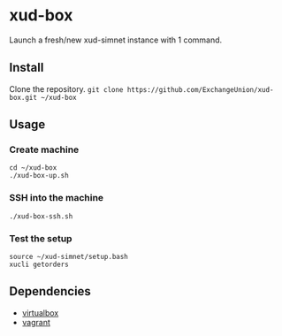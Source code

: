 # xud-box
Launch a fresh/new xud-simnet instance with 1 command.

## Install
Clone the repository.
`git clone https://github.com/ExchangeUnion/xud-box.git ~/xud-box`

## Usage

### Create machine
```
cd ~/xud-box
./xud-box-up.sh
```

### SSH into the machine
`./xud-box-ssh.sh`

### Test the setup
```
source ~/xud-simnet/setup.bash
xucli getorders
```

## Dependencies
* [virtualbox](https://www.virtualbox.org)
* [vagrant](https://www.vagrantup.com)
